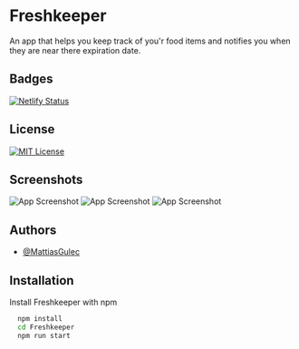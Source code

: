 # Freshkeeper

An app that helps you keep track of you'r food items and notifies you when they are near there expiration date.

## Badges

[![Netlify Status](https://api.netlify.com/api/v1/badges/2f1a8e0a-cfd1-4147-ba07-44cece9a67a6/deploy-status)](https://app.netlify.com/sites/freshkeeper/deploys)

## License

[![MIT License](https://img.shields.io/badge/License-MIT-green.svg)](https://choosealicense.com/licenses/mit/)

## Screenshots

![App Screenshot](https://imgur.com/DF8pGft)
![App Screenshot](https://imgur.com/FJlu1uf)
![App Screenshot](https://imgur.com/8KcRv27)

## Authors

- [@MattiasGulec](https://github.com/Voltair88)

## Installation

Install Freshkeeper with npm

```bash
  npm install
  cd Freshkeeper
  npm run start
```
